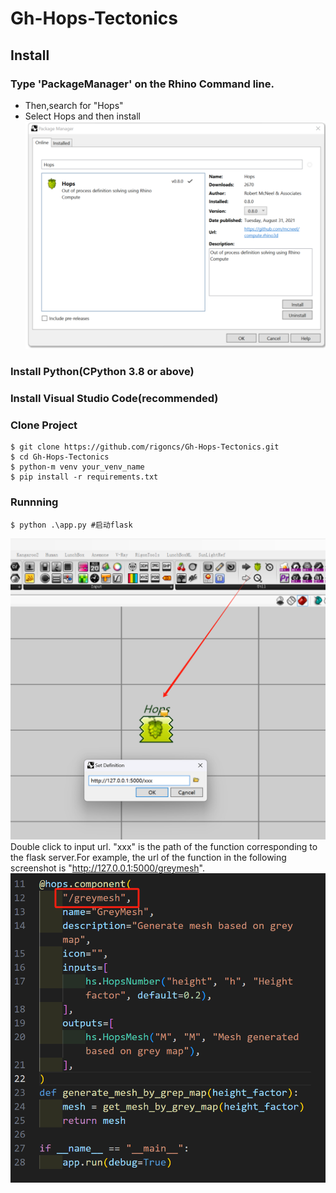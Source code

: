# Gh-Hops-Tectonics

## Install
### Type 'PackageManager' on the Rhino Command line.
- Then,search for "Hops"
- Select Hops and then install
![alt text](assets/image.png)
### Install Python(CPython 3.8 or above)
### Install Visual Studio Code(recommended)
### Clone Project
```
$ git clone https://github.com/rigoncs/Gh-Hops-Tectonics.git
$ cd Gh-Hops-Tectonics
$ python-m venv your_venv_name
$ pip install -r requirements.txt
```
### Runnning
```
$ python .\app.py #启动flask
```
![alt text](assets/image-2.png)
Double click to input url.
"xxx" is the path of the function corresponding to the flask server.For example, the url of the function in the following screenshot is "http://127.0.0.1:5000/greymesh".
![alt text](assets/image-3.png)